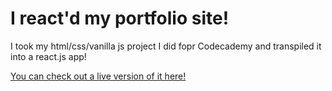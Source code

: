 # I react'd my portfolio site!

I took my html/css/vanilla js project I did fopr Codecademy and
transpiled it into a react.js app!

[You can check out a live version of it here!](http://dan-site.surge.sh/)
